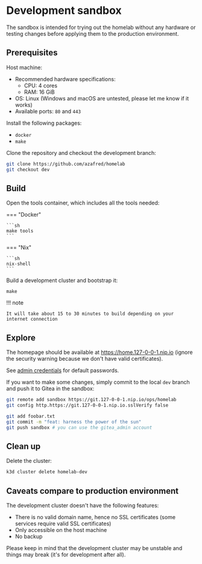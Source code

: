 # Development sandbox

The sandbox is intended for trying out the homelab without any hardware or testing changes before applying them to the production environment.

## Prerequisites

Host machine:

- Recommended hardware specifications:
    - CPU: 4 cores
    - RAM: 16 GiB
- OS: Linux (Windows and macOS are untested, please let me know if it works)
- Available ports: `80` and `443`

Install the following packages:

- `docker`
- `make`

Clone the repository and checkout the development branch:

```sh
git clone https://github.com/azafred/homelab
git checkout dev
```

## Build

Open the tools container, which includes all the tools needed:

=== "Docker"

    ```sh
    make tools
    ```

=== "Nix"

    ```sh
    nix-shell
    ```

Build a development cluster and bootstrap it:

```
make
```

!!! note

    It will take about 15 to 30 minutes to build depending on your internet connection

## Explore

The homepage should be available at <https://home.127-0-0-1.nip.io> (ignore the security warning because we don't have valid certificates).

See [admin credentials](../post-installation/#admin-credentials) for default passwords.

If you want to make some changes, simply commit to the local `dev` branch and push it to Gitea in the sandbox:

```sh
git remote add sandbox https://git.127-0-0-1.nip.io/ops/homelab
git config http.https://git.127-0-0-1.nip.io.sslVerify false

git add foobar.txt
git commit -m "feat: harness the power of the sun"
git push sandbox # you can use the gitea_admin account
```

## Clean up

Delete the cluster:

```sh
k3d cluster delete homelab-dev
```

## Caveats compare to production environment

The development cluster doesn't have the following features:

- There is no valid domain name, hence no SSL certificates (some services require valid SSL certificates)
- Only accessible on the host machine
- No backup

Please keep in mind that the development cluster may be unstable and things may break (it's for development after all).
